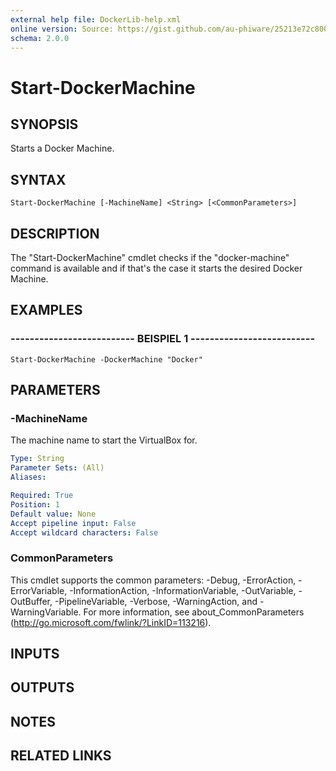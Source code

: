 ```yaml
---
external help file: DockerLib-help.xml
online version: Source: https://gist.github.com/au-phiware/25213e72c80040f398ba
schema: 2.0.0
---
```


# Start-DockerMachine

## SYNOPSIS
Starts a Docker Machine.

## SYNTAX

```
Start-DockerMachine [-MachineName] <String> [<CommonParameters>]
```

## DESCRIPTION
The "Start-DockerMachine" cmdlet checks if the "docker-machine" command is available and if that's the case it starts the desired Docker Machine.

## EXAMPLES

### -------------------------- BEISPIEL 1 --------------------------
```
Start-DockerMachine -DockerMachine "Docker"
```

## PARAMETERS

### -MachineName
The machine name to start the VirtualBox for.

```yaml
Type: String
Parameter Sets: (All)
Aliases: 

Required: True
Position: 1
Default value: None
Accept pipeline input: False
Accept wildcard characters: False
```

### CommonParameters
This cmdlet supports the common parameters: -Debug, -ErrorAction, -ErrorVariable, -InformationAction, -InformationVariable, -OutVariable, -OutBuffer, -PipelineVariable, -Verbose, -WarningAction, and -WarningVariable. For more information, see about_CommonParameters (http://go.microsoft.com/fwlink/?LinkID=113216).

## INPUTS

## OUTPUTS

## NOTES

## RELATED LINKS

